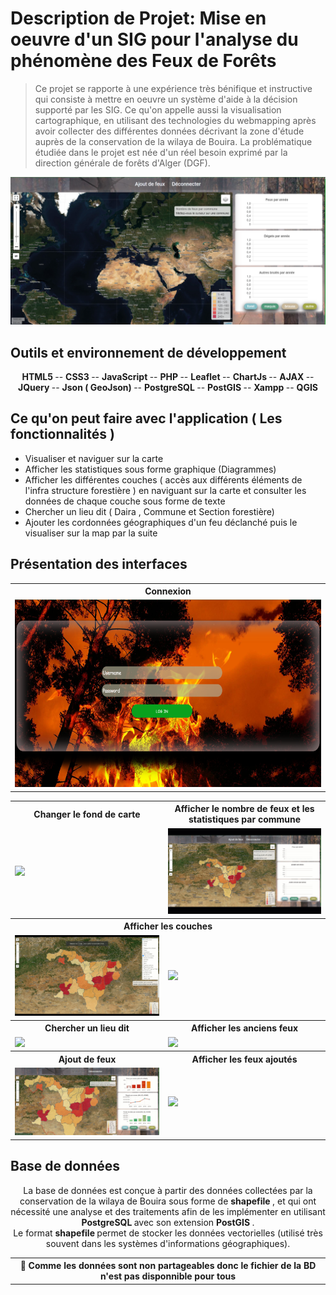 
# Description de Projet: Mise en oeuvre d'un SIG pour l'analyse du phénomène des Feux de Forêts 

> Ce projet se rapporte à une expérience très bénifique et instructive qui consiste à mettre en oeuvre un système d'aide à la décision supporté par les SIG.
Ce qu'on appelle aussi la visualisation cartographique, en utilisant des technologies du webmapping après avoir collecter des différentes données décrivant la zone 
d'étude auprès de la conservation de la wilaya de Bouira.
La problématique étudiée dans le projet est née d'un réel besoin exprimé par la direction générale de forêts d'Alger (DGF).

<div align="center">
  <img src="captures/first.png" alt="first page" />
</div>

## Outils et environnement de développement
<div align="center">
       <b> HTML5 </b>
    -- <b> CSS3 </b>
    -- <b> JavaScript </b>
    -- <b> PHP </b>
    -- <b> Leaflet </b>
    -- <b> ChartJs </b>
    -- <b> AJAX   </b>
    -- <b> JQuery  </b>
    -- <b> Json ( GeoJson) </b>
    -- <b> PostgreSQL </b>
    -- <b> PostGIS </b>
    -- <b> Xampp </b>
    -- <b> QGIS </b>
</div>

## Ce qu'on peut faire avec l'application ( Les fonctionnalités )
- Visualiser et naviguer sur la carte 
- Afficher les statistiques sous forme graphique (Diagrammes) 
- Afficher les différentes couches ( accès aux différents éléments de l'infra structure forestière ) en naviguant sur la carte et consulter les données de chaque couche sous forme de texte 
- Chercher un lieu dit ( Daira , Commune et Section forestière)
- Ajouter les cordonnées géographiques d'un feu déclanché puis le visualiser sur la map par la suite 

## Présentation des interfaces 
<table align="center">
  <tr> <th> Connexion </th> </tr>
  <tr>
    <td> <img src="captures/login.png" width="600" height="300"/></td>
  </tr>
</table>
<table align="center">
  <tr> 
         <th > Changer le fond de carte </th>
         <th> Afficher le nombre de feux et les statistiques par commune </th>
  </tr>
  <tr>
    <td>  <img src="https://github.com/Chahrazed-DJ/DGF-FireApp/blob/main/captures/P1.gif" />  </td>
    <td>  <img src="https://github.com/Chahrazed-DJ/DGF-FireApp/blob/main/captures/P2.gif" />  </td>
  </tr>
  
  <tr> 
         <th colspan="2"> Afficher les couches </th>  
  </tr>
  <tr>
    <td>  <img src="https://github.com/Chahrazed-DJ/DGF-FireApp/blob/main/captures/P3.gif" />  </td>
    <td>  <img src="https://github.com/Chahrazed-DJ/DGF-FireApp/blob/main/captures/P4.gif" />  </td>
  </tr>
  
  <tr> 
         <th > Chercher un lieu dit </th>
         <th> Afficher les anciens feux</th>
  </tr>
  <tr>
    <td>  <img src="https://github.com/Chahrazed-DJ/DGF-FireApp/blob/main/captures/P5.gif" />  </td>
    <td>  <img src="https://github.com/Chahrazed-DJ/DGF-FireApp/blob/main/captures/P6.gif" />  </td>
  </tr>
  
   <tr> 
         <th > Ajout de feux </th>
         <th> Afficher les feux ajoutés</th>
  </tr>
  <tr>
    <td>  <img src="https://github.com/Chahrazed-DJ/DGF-FireApp/blob/main/captures/P7.gif" />  </td>
    <td>  <img src="https://github.com/Chahrazed-DJ/DGF-FireApp/blob/main/captures/P8.gif" />  </td>
  </tr>
</table>

## Base de données
<p align="center">
La base de données est conçue à partir des données collectées par la conservation de la wilaya de Bouira sous forme de <b> shapefile </b>, et qui ont nécessité une analyse
et des traitements afin de les implémenter en utilisant <b> PostgreSQL </b> avec son extension <b> PostGIS </b>. </br>
Le format <b> shapefile </b> permet de stocker les données vectorielles (utilisé très souvent dans les systèmes d'informations géographiques).
</p>

<table align="center">
  <tr>
    <th>
    📝 Comme les données sont non partageables donc le fichier de la BD n'est pas disponnible pour tous
    </th>
  </tr>
</table>
